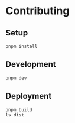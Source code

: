 # Contributing

## Setup

```
pnpm install
```

## Development

```
pnpm dev
```

## Deployment

```
pnpm build
ls dist
```
